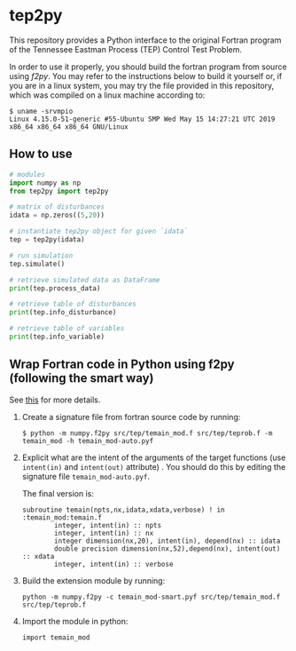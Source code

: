 # tep2py

This repository provides a Python interface to the original Fortran program of the Tennessee Eastman Process (TEP) Control Test Problem.

In order to use it properly, you should build the fortran program from source using *f2py*.
You may refer to the instructions below to build it yourself or, if you are in a linux system, you may try the file provided in this repository, which was compiled on a linux machine according to:
```
$ uname -srvmpio
Linux 4.15.0-51-generic #55-Ubuntu SMP Wed May 15 14:27:21 UTC 2019 x86_64 x86_64 x86_64 GNU/Linux
```

## How to use

```python
# modules
import numpy as np 
from tep2py import tep2py

# matrix of disturbances
idata = np.zeros((5,20))  

# instantiate tep2py object for given `idata`
tep = tep2py(idata)

# run simulation
tep.simulate()

# retrieve simulated data as DataFrame
print(tep.process_data)

# retrieve table of disturbances
print(tep.info_disturbance)

# retrieve table of variables
print(tep.info_variable)
```

## Wrap Fortran code in Python using f2py (following the smart way)

See [this](https://docs.scipy.org/doc/numpy/f2py/getting-started.html#the-smart-way) for more details.

1. Create a signature file from fortran source code by running:

    ```
    $ python -m numpy.f2py src/tep/temain_mod.f src/tep/teprob.f -m temain_mod -h temain_mod-auto.pyf
    ```

2. Explicit what are the intent of the arguments of the target functions (use `intent(in)` and `intent(out)` attribute) . You should do this by editing the signature file `temain_mod-auto.pyf`.

    The final version is:
    
    ```
    subroutine temain(npts,nx,idata,xdata,verbose) ! in :temain_mod:temain.f
            integer, intent(in) :: npts
            integer, intent(in) :: nx
            integer dimension(nx,20), intent(in), depend(nx) :: idata
            double precision dimension(nx,52),depend(nx), intent(out) :: xdata
            integer, intent(in) :: verbose
    ```

3. Build the extension module by running:

    ```
    python -m numpy.f2py -c temain_mod-smart.pyf src/tep/temain_mod.f src/tep/teprob.f
    ```

4. Import the module in python:

    ```
    import temain_mod
    ```
